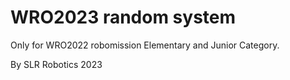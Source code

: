 # WRO2023 random system

Only for WRO2022 robomission Elementary and Junior Category.

By SLR Robotics 2023
